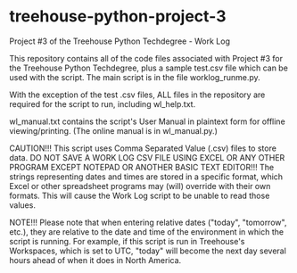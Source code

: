 # treehouse-python-project-3
Project #3 of the Treehouse Python Techdegree - Work Log

This repository contains all of the code files associated with Project #3 for the Treehouse Python
Techdegree, plus a sample test.csv file which can be used with the script.  The main script is in
the file worklog_runme.py.

With the exception of the test .csv files, ALL files in the repository are required for the script to
run, including wl_help.txt.

wl_manual.txt contains the script's User Manual in plaintext form for offline viewing/printing.  (The
online manual is in wl_manual.py.)

CAUTION!!!  This script uses Comma Separated Value (.csv) files to store data.  DO NOT SAVE A WORK
LOG CSV FILE USING EXCEL OR ANY OTHER PROGRAM EXCEPT NOTEPAD OR ANOTHER BASIC TEXT EDITOR!!!  The
strings representing dates and times are stored in a specific format, which Excel or other spreadsheet
programs may (will) override with their own formats.  This will cause the Work Log script to be unable
to read those values.

NOTE!!!  Please note that when entering relative dates ("today", "tomorrow", etc.), they are relative
to the date and time of the environment in which the script is running.  For example, if this script
is run in Treehouse's Workspaces, which is set to UTC, "today" will become the next day several hours
ahead of when it does in North America.
